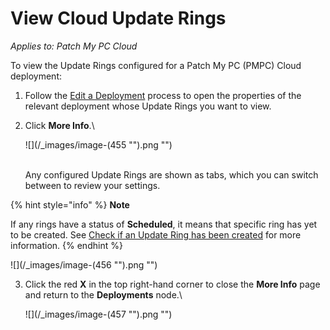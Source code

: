 # View Cloud Update Rings

_Applies to: Patch My PC Cloud_

To view the Update Rings configured for a Patch My PC (PMPC) Cloud deployment:

1. Follow the [Edit a Deployment](../manage-cloud-deployments/edit-a-cloud-deployment.md) process to open the properties of the relevant deployment whose Update Rings you want to view.
2.  Click **More Info**.\


    ![](/_images/image-(455 "").png "")

    \
    Any configured Update Rings are shown as tabs, which you can switch between to review your settings.

{% hint style="info" %}
**Note**

If any rings have a status of **Scheduled**, it means that specific ring has yet to be created. See [Check if an Update Ring has been created](check-if-an-update-ring-has-been-created-in-cloud.md) for more information.
{% endhint %}

![](/_images/image-(456 "").png "")

3.  Click the red **X** in the top right-hand corner to close the **More Info** page and return to the **Deployments** node.\


    ![](/_images/image-(457 "").png "")
